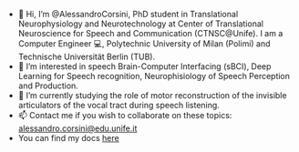 - 👋 Hi, I’m @AlessandroCorsini, PhD student in Translational Neurophysiology and Neurotechnology at Center of Translational Neuroscience 
for Speech and Communication (CTNSC@Unife). I am a Computer Engineer 💻, Polytechnic University of Milan (Polimi) and Technische Universität Berlin (TUB).
- 👀 I’m interested in speech Brain-Computer Interfacing (sBCI), Deep Learning for Speech recognition, Neurophisiology of Speech Perception and Production.
- 🌱 I’m currently studying the role of motor reconstruction of the invisible articulators of the vocal tract during speech listening.
- 📫 Contact me if you wish to collaborate on these topics: alessandro.corsini@edu.unife.it
- You can find my docs [here](https://alessandrocorsini.github.io/docs/)
